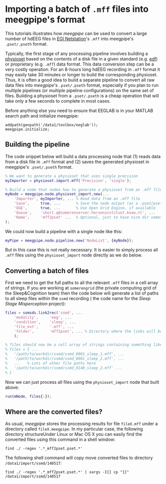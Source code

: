 Importing a batch of `.mff` files into meegpipe's format
===

This tutorials illustrates how _meegpipe_ can be used to convert a large 
number of hdEEG files in [EGI Netstation][egi]'s `.mff` into meegpipe's 
`.pset/.pseth` format. 

Typically, the first stage of any processing pipeline involves building a 
[physioset][physioset] based on the contents of a disk file in
a given standard (e.g. [edf][edf]) or proprietary (e.g. `.mff`) data
format. This data conversion step can be a very costly operation. 
For an 8-hours long hdEEG recording in `.mff` format it may easily take 
30 minutes or longer to build the corresponding physioset. Thus, it is 
often a good idea to build a separate pipeline to convert all raw data
files into _meegpipe_'s `.pset/.pseth` format, especially if you plan to run 
multiple pipelines (or multiple pipeline configurations) on the same set 
of files.  Building a physioset from a `.pset/.pseth` is a cheap operation
that will take only a few seconds to complete in most cases.

[egi]: http://www.egi.com/research-division/geodesic-eeg-system-components/eeg-software
[edf]: http://www.edfplus.info/
[physioset]: https://github.com/meegpipe/meegpipe/blob/master/%2Bphysioset/%40physioset/README.md

Before anything else you need to ensure that EEGLAB is in your MATLAB 
search path and initialize meegpipe:

````
addpath(genpath('/data1/toolbox/eeglab'));
meegpipe.initialize;
````


## Building the pipeline

The code snippet below will build a data processing node that (1) 
reads data from a disk file in `.mff` format and (2) saves the generated 
physioset in meegpipe's `.pset/.pseth` format. 

````matlab
% We want to generate a physioset that uses single precision
myImporter = physioset.import.mff('Precision', 'single');

% Build a node that nodes how to generate a physioset from an .mff file
myNode = meegpipe.node.physioset_import.new(...
    'Importer', myImporter, ... % Read data from an .mff file
    'Save',     true, ...       % Save the node output (as a .pset/pseth)
    'OGE',      true, ...       % Use Open Grid Engine, if available
    'Queue',    'short.q@somerenserver.herseninstituut.knaw.nl', ...
    'Name',     'mff2pset' ...  % Optional, just to have nice dir names
);
```` 

We could now build a pipeline with a single node like this:

````matlab
myPipe = meegpipe.node.pipeline.new('NodeList', {myNode});
````
But in this case this is not really necessary. It is easier to simply
process all `.mff` files using the `physioset_import` node directly as we
do below.



## Converting a batch of files

First we need to get the full paths to all the relevant `.mff` files in a
cell array of strings. If you are working at `somerengrid` (the private 
computing grid of the Sleep&Cognition team) then the code below will 
generate a list of paths to all sleep files within the `ssmd` recording (
the code name for the _Sleep Stage Misperception_ project):

````matlab
files = somsds.link2rec('ssmd', ...
    'modality',     'eeg', ...
    'condition',    'sleep', ...
    'file_ext',     '.mff', ...
    'folder',       'mff2pset', ... % Directory where the links will be created
    );

% files should now be a cell array of strings containing something like:
% files = { ...
%   '/path/to/workdir/ssmd/ssmd_0001_sleep_1.mff', ...
%   '/path/to/workdir/ssmd/ssmd_0001_sleep_2.mff', ...
%   ...   % Lots of other file paths here
%   '/path/to/workdir/ssmd/ssmd_0140_sleep_2.mff' ...
% }
````

Now we can just process all files using the `physioset_import` node that 
built above:

````matlab
run(mNode, files{:});
````

## Where are the converted files?

As usual, _meegpipe_ stores the processing results for file `fileX.mff` 
under a directory called `fileX.meegpipe`. In my particular case, the 
following directory structureUnder Linux or Mac OS X you can easily find the converted files using this 
command in a shell window:

````
find ./ -regex '.*_mff2pset.pset.*'
````

The following shell command will copy move converted files to directory 
`/data1/import/ssmd/140517`:

````
find ./ -regex '.*_mff2pset.pset.*' | xargs -I{} cp "{}" /data1/import/ssmd/140517
```` 
